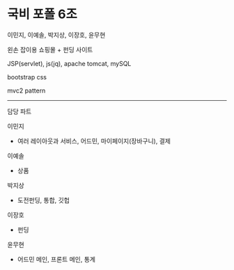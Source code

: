 # 국비 포폴 6조

이민지, 이예솔, 박지상, 이장호, 윤무현

왼손 잡이용 쇼핑몰 + 펀딩 사이트

JSP(servlet), js(jq), apache tomcat, mySQL

bootstrap css

mvc2 pattern


------------------------------------------

담당 파트

이민지
- 여러 레이아웃과 서비스, 어드민, 마이페이지(장바구니), 결제

이예솔
- 상품

박지상
- 도전펀딩, 통합, 깃헙

이장호
- 펀딩

윤무현
- 어드민 메인, 프론트 메인, 통계
